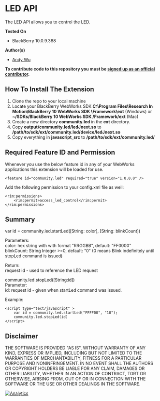 # LED API

The LED API allows you to control the LED.

**Tested On**

* BlackBerry 10.0.9.388

**Author(s)** 

* [Andy Wu](https://github.com/andywu89)            

**To contribute code to this repository you must be [signed up as an official contributor](http://blackberry.github.com/howToContribute.html).**

## How To Install The Extension

1. Clone the repo to your local machine
2. Locate your BlackBerry WebWorks SDK **C:\Program Files\Research In Motion\BlackBerry 10 WebWorks SDK <version>\Framework\ext** (Windows) or **~/SDKs/BlackBerry 10 WebWorks SDK <version>/Framework/ext** (Mac)
3. Create a new directory **community.led** in the **ext** directory.
4. Copy **output/community.led/ledJnext.so** to **/path/to/sdk/ext/community.led/device/ledJnext.so**
5. Copy everything in **javascript_src** to **/path/to/sdk/ext/community.led/**

## Required Feature ID and Permission
Whenever you use the below feature id in any of your WebWorks applications this extension will be loaded for use.

    <feature id="community.led" required="true" version="1.0.0.0" />

Add the following permission to your config.xml file as well:

	<rim:permissions>
		<rim:permit>access_led_control</rim:permit>
	</rim:permissions>
	
## Summary

var id = community.led.startLed([String: color], [String: blinkCount])

Parameters:  
color: hex string with with format "RRGGBB", default: "FF0000"  
blinkCount: String Integer >=0, default: "0" (0 means Blink indefinitely until stopLed command is issued)

Return:  
request id - used to reference the LED request

community.led.stopLed([String:id])  
Parameter:  
id: request id - given when startLed command was issued.
	
Example:

	<script type="text/javascript" >
		var id = community.led.startLed("FFFF00", "10");
		community.led.stopLed(id)
	</script>

## Disclaimer

THE SOFTWARE IS PROVIDED "AS IS", WITHOUT WARRANTY OF ANY KIND, EXPRESS OR IMPLIED, INCLUDING BUT NOT LIMITED TO THE WARRANTIES OF MERCHANTABILITY, FITNESS FOR A PARTICULAR PURPOSE AND NONINFRINGEMENT. IN NO EVENT SHALL THE AUTHORS OR COPYRIGHT HOLDERS BE LIABLE FOR ANY CLAIM, DAMAGES OR OTHER LIABILITY, WHETHER IN AN ACTION OF CONTRACT, TORT OR OTHERWISE, ARISING FROM, OUT OF OR IN CONNECTION WITH THE SOFTWARE OR THE USE OR OTHER DEALINGS IN THE SOFTWARE.

[![Analytics](https://ga-beacon.appspot.com/UA-46817652-1/WebWorks-Community-APIs/BB10/LED?pixel)](https://github.com/igrigorik/ga-beacon)